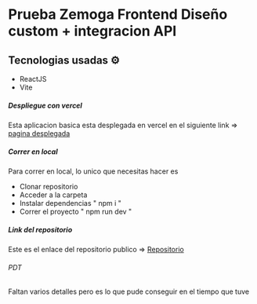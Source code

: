 # Prueba Zemoga Frontend Diseño custom + integracion API

## Tecnologias usadas ⚙️
- ReactJS
- Vite

##### Despliegue con vercel
Esta aplicacion basica esta desplegada en vercel en el siguiente link => [pagina desplegada](https://test-zemoga-with-template.vercel.app/)

##### Correr en local
Para correr en local, lo unico que necesitas hacer es
- Clonar repositorio
- Acceder a la carpeta
- Instalar dependencias " npm i "
- Correr el proyecto " npm run dev " 

##### Link del repositorio
Este es el enlace del repositorio publico => [Repositorio](https://github.com/th3DarkGhost/test-zemoga-personal)


###### PDT
Faltan varios detalles pero es lo que pude conseguir en el tiempo que tuve